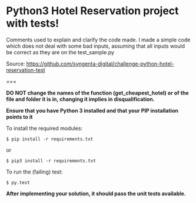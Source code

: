# Python3 Hotel Reservation project with tests!

Comments used to explain and clarify the code made. I made a simple code which does not deal with some bad inputs, assuming that all inputs would be correct as they are on the test_sample.py

Source: https://github.com/syngenta-digital/challenge-python-hotel-reservation-test

===

**DO NOT change the names of the function (get_cheapest_hotel) or of the file and folder it is in, changing it implies in disqualification.** 

**Ensure that you have Python 3 installed and that your PIP installation points to it**

To install the required modules:

```
$ pip install -r requirements.txt
```
or
```
$ pip3 install -r requirements.txt
```


To run the (failing) test:

```
$ py.test
```

**After implementing your solution, it should pass the unit tests available.** 
